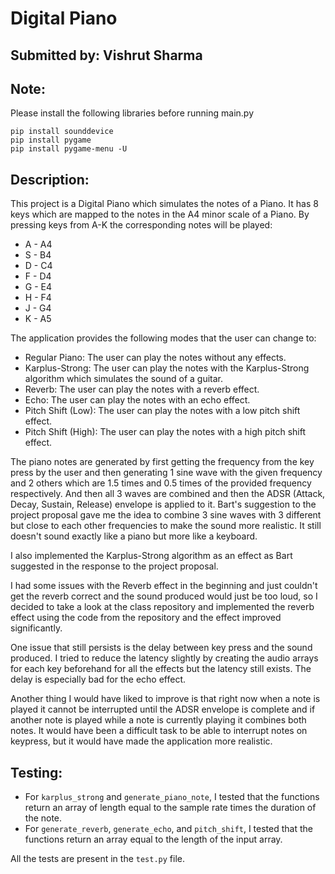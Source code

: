 # Digital Piano
## Submitted by: Vishrut Sharma

## Note:
Please install the following libraries before running main.py
```
pip install sounddevice
pip install pygame
pip install pygame-menu -U
```

## Description:
This project is a Digital Piano which simulates the notes of a Piano. It has 8 keys which are mapped to the notes in the
A4 minor scale of a Piano. By pressing keys from A-K the corresponding notes will be played:

* A - A4
* S - B4
* D - C4
* F - D4
* G - E4
* H - F4
* J - G4
* K - A5

The application provides the following modes that the user can change to:

* Regular Piano: The user can play the notes without any effects.
* Karplus-Strong: The user can play the notes with the Karplus-Strong algorithm which simulates the sound of a guitar.
* Reverb: The user can play the notes with a reverb effect.
* Echo: The user can play the notes with an echo effect.
* Pitch Shift (Low): The user can play the notes with a low pitch shift effect.
* Pitch Shift (High): The user can play the notes with a high pitch shift effect.

The piano notes are generated by first getting the frequency from the key press by the user and then generating 1 sine
wave with the given frequency and 2 others which are 1.5 times and 0.5 times of the provided frequency respectively.
And then all 3 waves are combined and then the ADSR (Attack, Decay, Sustain, Release) envelope is applied to it. Bart's 
suggestion to the project proposal gave me the idea to combine 3 sine waves with 3 different but close to each other 
frequencies to make the sound more realistic. It still doesn't sound exactly like a piano but more like a keyboard.

I also implemented the Karplus-Strong algorithm as an effect as Bart suggested in the response to the project proposal.

I had some issues with the Reverb effect in the beginning and just couldn't get the reverb correct and the sound produced 
would just be too loud, so I decided to take a look at the class repository and implemented the reverb effect using the 
code from the repository and the effect improved significantly.

One issue that still persists is the delay between key press and the sound produced. I tried to reduce the latency slightly
by creating the audio arrays for each key beforehand for all the effects but the latency still exists. The delay is especially
bad for the echo effect.

Another thing I would have liked to improve is that right now when a note is played it cannot be interrupted until the 
ADSR envelope is complete and if another note is played while a note is currently playing it combines both notes. 
It would have been a difficult task to be able to interrupt notes on keypress, but it would have made the application more
realistic.

## Testing:
* For `karplus_strong` and `generate_piano_note`, I tested that the functions return an array of length equal to the sample
rate times the duration of the note.  
* For `generate_reverb`, `generate_echo`, and `pitch_shift`, I tested that the functions return an array equal to the length
of the input array.

All the tests are present in the `test.py` file.